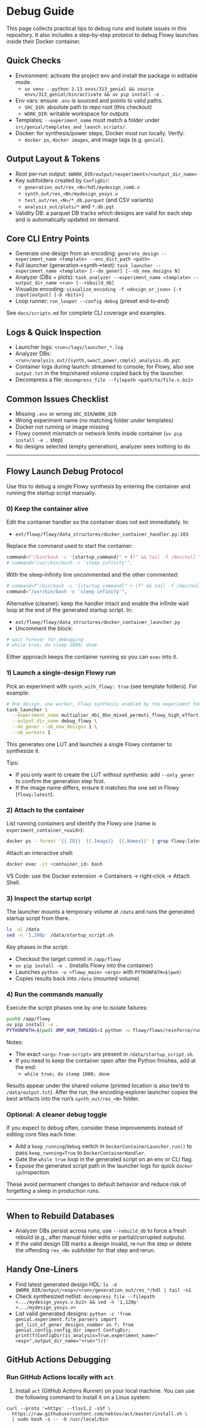# Debug Guide

This page collects practical tips to debug runs and isolate issues in this repository. It also includes a step‑by‑step protocol to debug Flowy launches inside their Docker container.

## Quick Checks

- Environment: activate the project env and install the package in editable mode.
  - `uv venv --python 3.13 envs/313_genial && source envs/313_genial/bin/activate && uv pip install -e .`
- Env vars: ensure `.env` is sourced and points to valid paths.
  - `SRC_DIR`: absolute path to repo root (this checkout)
  - `WORK_DIR`: writable workspace for outputs
- Templates: `--experiment_name` must match a folder under `src/genial/templates_and_launch_scripts/`.
- Docker: for synthesis/power steps, Docker must run locally. Verify:
  - `docker ps`, `docker images`, and image tags (e.g. `genial`).

## Output Layout & Tokens

- Root per‑run output: `$WORK_DIR/output/<experiment>/<output_dir_name>`
- Key subfolders created by `ConfigDir`:
  - `generation_out/res_<N>/hdl/mydesign_comb.v`
  - `synth_out/res_<N>/mydesign_yosys.v`
  - `test_out/res_<N>/*_db.parquet` (and CSV variants)
  - `analysis_out/plots/*` and `*.db.pqt`
- Validity DB: a parquet DB tracks which designs are valid for each step and is automatically updated on demand.

## Core CLI Entry Points

- Generate one design from an encoding: `generate_design --experiment_name <template> --enc_dict_path <path>`
- Full launcher (generation→synth→test): `task_launcher --experiment_name <template> [--do_gener] [--nb_new_designs N]`
- Analyzer (DBs + plots): `task_analyzer --experiment_name <template> --output_dir_name <run> [--rebuild_db]`
- Visualize encoding: `visualize_encoding -f <design_or_json> [-t input|output] [-b <bits>]`
- Loop runner: `run_looper --config debug` (preset end‑to‑end)

See `docs/scripts.md` for complete CLI coverage and examples.

## Logs & Quick Inspection

- Launcher logs: `<run>/logs/launcher_*.log`
- Analyzer DBs: `<run>/analysis_out/{synth,swact,power,cmplx}_analysis.db.pqt`
- Container logs during launch: streamed to console; for Flowy, also see `output.txt` in the tmp/shared volume copied back by the launcher.
- Decompress a file: `decompress_file --filepath <path/to/file.v.bz2>`

## Common Issues Checklist

- Missing `.env` or wrong `SRC_DIR`/`WORK_DIR`
- Wrong experiment name (no matching folder under templates)
- Docker not running or image missing
- Flowy commit mismatch or network limits inside container (`uv pip install -e .` step)
- No designs selected (empty generation), analyzer sees nothing to do

---

## Flowy Launch Debug Protocol

Use this to debug a single Flowy synthesis by entering the container and running the startup script manually.

### 0) Keep the container alive

Edit the container handler so the container does not exit immediately. In:
- `ext/flowy/flowy/data_structures/docker_container_handler.py:103`

Replace the command used to start the container:

```python
command=f"/bin/bash -c '{startup_command}" + (f" && tail -f /dev/null'" if keep_running else "'"),
# command="/usr/bin/bash -c 'sleep infinity'",
```

With the sleep‑infinity line uncommented and the other commented:

```python
# command=f"/bin/bash -c '{startup_command}" + (f" && tail -f /dev/null'" if keep_running else "'"),
command="/usr/bin/bash -c 'sleep infinity'",
```

Alternative (cleaner): keep the handler intact and enable the infinite wait loop at the end of the generated startup script. In:
- `ext/flowy/flowy/data_structures/docker_container_launcher.py`
- Uncomment the block:

```bash
# wait forever for debugging
# while true; do sleep 1000; done
```

Either approach keeps the container running so you can `exec` into it.

### 1) Launch a single‑design Flowy run

Pick an experiment with `synth_with_flowy: true` (see template folders). For example:

```bash
# One design, one worker, Flowy synthesis enabled by the experiment template
task_launcher \
  --experiment_name multiplier_4bi_8bo_mixed_permuti_flowy_high_effort \
  --output_dir_name debug_flowy \
  --do_gener --nb_new_designs 1 \
  --nb_workers 1
```

This generates one LUT and launches a single Flowy container to synthesize it.

Tips:
- If you only want to create the LUT without synthesis: add `--only_gener` to confirm the generation step first.
- If the image name differs, ensure it matches the one set in Flowy (`flowy:latest`).

### 2) Attach to the container

List running containers and identify the Flowy one (name is `experiment_container_<uuid>`):

```bash
docker ps --format '{{.ID}}  {{.Image}}  {{.Names}}' | grep flowy:latest
```

Attach an interactive shell:

```bash
docker exec -it <container_id> bash
```

VS Code: use the Docker extension → Containers → right‑click → Attach Shell.

### 3) Inspect the startup script

The launcher mounts a temporary volume at `/data` and runs the generated startup script from there.

```bash
ls -al /data
sed -n '1,200p' /data/startup_script.sh
```

Key phases in the script:
- Checkout the target commit in `/app/flowy`
- `uv pip install -e .` (installs Flowy into the container)
- Launches `python -u <flowy_main> <args>` with `PYTHONPATH=$(pwd)`
- Copies results back into `/data` (mounted volume)

### 4) Run the commands manually

Execute the script phases one by one to isolate failures:

```bash
pushd /app/flowy
uv pip install -e .
PYTHONPATH=$(pwd) OMP_NUM_THREADS=1 python -u flowy/flows/reinforce/run/statistical/run_flow_cmd.py <args-from-script>
```

Notes:
- The exact `<args-from-script>` are present in `/data/startup_script.sh`.
- If you need to keep the container open after the Python finishes, add at the end:
  - `while true; do sleep 1000; done`

Results appear under the shared volume (printed location is also tee’d to `/data/output.txt`). After the run, the encoding‑explorer launcher copies the best artifacts into the run’s `synth_out/res_<N>` folder.

### Optional: A cleaner debug toggle

If you expect to debug often, consider these improvements instead of editing core files each time:
- Add a `keep_running`/`debug` switch in `DockerContainerLauncher.run()` to pass `keep_running=True` to `DockerContainerHandler`.
- Gate the `while true` loop in the generated script on an env or CLI flag.
- Expose the generated script path in the launcher logs for quick `docker cp`/inspection.

These avoid permanent changes to default behavior and reduce risk of forgetting a sleep in production runs.

---

## When to Rebuild Databases

- Analyzer DBs persist across runs; use `--rebuild_db` to force a fresh rebuild (e.g., after manual folder edits or partial/corrupted outputs).
- If the valid design DB marks a design invalid, re‑run the step or delete the offending `res_<N>` subfolder for that step and rerun.

## Handy One‑Liners

- Find latest generated design HDL: `ls -d $WORK_DIR/output/<exp>/<run>/generation_out/res_*/hdl | tail -n1`
- Check synthesized netlist: `decompress_file --filepath <.../mydesign_yosys.v.bz2> && sed -n '1,120p' <.../mydesign_yosys.v>`
- List valid generated designs: `python -c 'from genial.experiment.file_parsers import get_list_of_gener_designs_number as f; from genial.config.config_dir import ConfigDir; print(f(ConfigDir(is_analysis=True,experiment_name="<exp>",output_dir_name="<run>")))'`

## GitHub Actions Debugging
### Run GitHub Actions locally with `act`
1) Install `act` (GitHub Actions Runner) on your local machine. You can use the following command to install it on a Linux system:
```
curl --proto '=https' --tlsv1.2 -sSf \
  https://raw.githubusercontent.com/nektos/act/master/install.sh \
  | sudo bash -s -- -b /usr/local/bin
```


